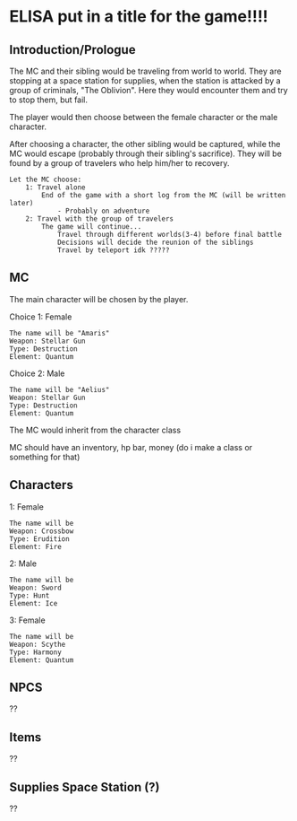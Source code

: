# ELISA put in a title for the game!!!!

## Introduction/Prologue

The MC and their sibling would be traveling from world to world. They are stopping at a space station for supplies, when the station is attacked by a group of criminals, "The Oblivion". Here they would encounter them and try to stop them, but fail. 

The player would then choose between the female character or the male character.

After choosing a character, the other sibling would be captured, while the MC would escape (probably through their sibling's sacrifice). They will be found by a group of travelers who help him/her to recovery.

    Let the MC choose:
        1: Travel alone
            End of the game with a short log from the MC (will be written later)
                - Probably on adventure
        2: Travel with the group of travelers
            The game will continue...
                Travel through different worlds(3-4) before final battle
                Decisions will decide the reunion of the siblings
                Travel by teleport idk ?????
    

## MC

The main character will be chosen by the player.

Choice 1: Female
    
    The name will be "Amaris"
    Weapon: Stellar Gun
    Type: Destruction
    Element: Quantum

Choice 2: Male

    The name will be "Aelius"
    Weapon: Stellar Gun
    Type: Destruction
    Element: Quantum

The MC would inherit from the character class

MC should have an inventory, hp bar, money (do i make a class or something for that)

## Characters

1: Female
    
    The name will be
    Weapon: Crossbow
    Type: Erudition
    Element: Fire

2: Male

    The name will be
    Weapon: Sword
    Type: Hunt
    Element: Ice


3: Female

    The name will be 
    Weapon: Scythe
    Type: Harmony
    Element: Quantum




## NPCS

??

## Items

??

## Supplies Space Station (?)

??